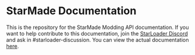 # StarMade Documentation
This is the repository for the StarMade Modding API documentation. If you want to help contribute to this documentation, join the
[StarLoader Discord](https://discord.gg/z6acMKTkKp) and ask in #starloader-discussion.
You can view the actual documentation [here](https://starmade.readthedocs.io/en/latest/).